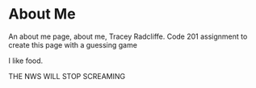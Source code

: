 # About Me
An about me page, about me, Tracey Radcliffe. Code 201 assignment to create this page with a guessing game

I like food.

THE NWS WILL STOP SCREAMING
